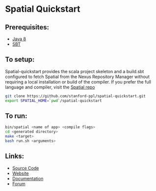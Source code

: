 # Spatial Quickstart

## Prerequisites:
  
  * [Java 8](https://www.digitalocean.com/community/tutorials/how-to-install-java-with-apt-get-on-ubuntu-16-04)
  * [SBT](https://www.scala-sbt.org/1.0/docs/Setup.html)

## To setup:

Spatial-quickstart provides the scala project skeleton and a build.sbt configured to fetch Spatial from the Nexus Repository Manager without requiring a local installation or build of the compiler.  If you prefer the full language and compiler, visit the [Spatial repo](https://github.com/stanford-ppl/spatial)
  
```bash
git clone https://github.com/stanford-ppl/spatial-quickstart.git
export SPATIAL_HOME=`pwd`/spatial-quickstart
```


## To run:

```bash
bin/spatial <name of app> <compile flags>
cd <generated directory>
make <target>
bash run.sh <arguments>
```

## Links:

  * [Source Code](https://github.com/stanford-ppl/spatial-lang)
  * [Website](https://spatial.stanford.edu)
  * [Documentation](http://spatial-lang.readthedocs.io/en/latest/)
  * [Forum](https://groups.google.com/forum/#!forum/spatial-lang-users)
